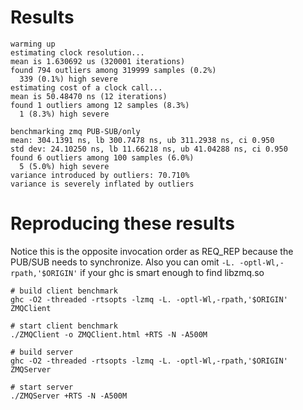Results
=======

    warming up
    estimating clock resolution...
    mean is 1.630692 us (320001 iterations)
    found 794 outliers among 319999 samples (0.2%)
      339 (0.1%) high severe
    estimating cost of a clock call...
    mean is 50.48470 ns (12 iterations)
    found 1 outliers among 12 samples (8.3%)
      1 (8.3%) high severe

    benchmarking zmq PUB-SUB/only
    mean: 304.1391 ns, lb 300.7478 ns, ub 311.2938 ns, ci 0.950
    std dev: 24.10250 ns, lb 11.66218 ns, ub 41.04288 ns, ci 0.950
    found 6 outliers among 100 samples (6.0%)
      5 (5.0%) high severe
    variance introduced by outliers: 70.710%
    variance is severely inflated by outliers

Reproducing these results
=========================

Notice this is the opposite invocation order as REQ_REP because the PUB/SUB
needs to synchronize. Also you can omit `-L. -optl-Wl,-rpath,'$ORIGIN'`
if your ghc is smart enough to find libzmq.so

    # build client benchmark
    ghc -O2 -threaded -rtsopts -lzmq -L. -optl-Wl,-rpath,'$ORIGIN' ZMQClient

    # start client benchmark
    ./ZMQClient -o ZMQClient.html +RTS -N -A500M

    # build server
    ghc -O2 -threaded -rtsopts -lzmq -L. -optl-Wl,-rpath,'$ORIGIN' ZMQServer
    
    # start server
    ./ZMQServer +RTS -N -A500M
